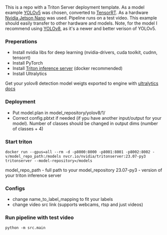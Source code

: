 This is a repo with a Triton Server deployment template. As a model example [YOLOv5](https://github.com/ultralytics/yolov5) was chosen, converted to [TensorRT](https://developer.nvidia.com/tensorrt). As a hardware [Nvidia Jetson Nano](https://developer.nvidia.com/embedded/jetson-nano-developer-kit) was used. Pipeline runs on a test video.
This example should easily transfer to other hardware and models. Note, for the model I recommend using [YOLOv8](https://github.com/ultralytics/ultralytics), as it's a newer and better verison of YOLOv5.

### Preperations
- Install nvidia libs for deep learning (nvidia-drivers, cuda toolkit, cudnn, tensorrt)
- Install PyTorch
- Install [Triton inference server](https://docs.nvidia.com/deeplearning/triton-inference-server/archives/triton_inference_server_220/user-guide/docs/install.html) (docker recommended)
- Install Ultralytics

Get your yolov8 detection model weigts exported to engine with [ultralytics docs](https://docs.ultralytics.com/modes/export/)

### Deployment
- Put model.plan in model_repository/yolov8/1/
- Correct config.pbtxt if needed (if ypu have another input/output for your model). Number of classes should be changed in output dims (number of classes + 4)

### Start triton

```
docker run --gpus=all --rm -d -p8000:8000 -p8001:8001 -p8002:8002 -v/model_repo_path:/models nvcr.io/nvidia/tritonserver:23.07-py3 tritonserver --model-repository=/models
```
model_repo_path - full path to your model_repository
23.07-py3 - version of your triton inference server

### Configs

- change name_to_label_mapping to fit your labels
- change video src link (supports webcams, rtsp and just videos)

### Run pipeline with test video
```
python -m src.main
```
